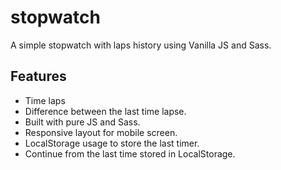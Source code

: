 # stopwatch
A simple stopwatch with laps history using Vanilla JS and Sass.

## Features
- Time laps
- Difference between the last time lapse.
- Built with pure JS and Sass.
- Responsive layout for mobile screen.
- LocalStorage usage to store the last timer.
- Continue from the last time stored in LocalStorage.
